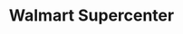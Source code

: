---
title: "Walmart Supercenter"
url: /spokane/walmart-supercenter-south-hayford-road/
shop: Supermarkt
---